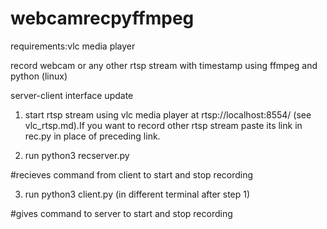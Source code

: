 # webcamrecpyffmpeg

requirements:vlc media player 

record webcam or any other rtsp stream  with timestamp using ffmpeg and python (linux)

server-client interface update

1. start rtsp stream using vlc media player at  rtsp://localhost:8554/ (see vlc_rtsp.md).If you want to record other rtsp stream paste its link in rec.py in place of preceding link.
     
2. run python3 recserver.py 
      
#recieves command from client to start and stop recording

3. run python3 client.py (in different terminal after step 1)

#gives command to server to start and stop recording



